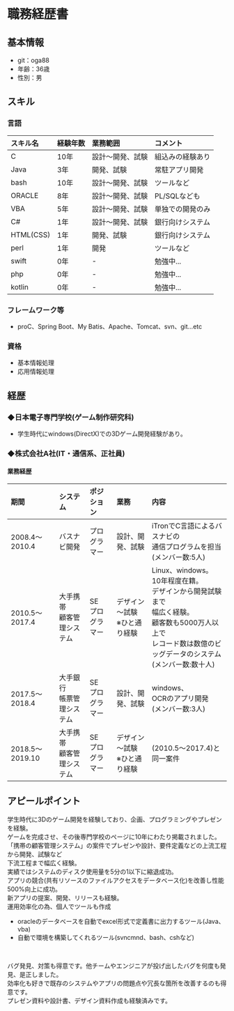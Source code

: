 # 職務経歴書

## 基本情報
- git：oga88
- 年齢：36歳
- 性別：男

## スキル
### 言語

| スキル名 | 経験年数 | 業務範囲        | コメント          |
|:--------|:-------|:---------------|:-----------------|
|C        |10年    |設計～開発、試験|組込みの経験あり  |
|Java     |3年     |開発、試験      |常駐アプリ開発    |
|bash     |10年    |設計～開発、試験|ツールなど        |
|ORACLE   |8年     |設計～開発、試験|PL/SQLなども      |
|VBA      |5年     |設計～開発、試験|単独での開発のみ  |
|C#       |1年     |設計～開発、試験|銀行向けシステム  |
|HTML(CSS)|1年     |開発、試験      |銀行向けシステム  |
|perl     |1年     |開発            |ツールなど        |
|swift    |0年     |-               |勉強中...         |
|php      |0年     |-               |勉強中...         |
|kotlin   |0年     |-               |勉強中...         |

### フレームワーク等

- proC、Spring Boot、My Batis、Apache、Tomcat、svn、git...etc

### 資格
- 基本情報処理
- 応用情報処理

## 経歴
### ◆日本電子専門学校(ゲーム制作研究科)
- 学生時代にwindows(DirectX)での3Dゲーム開発経験があり。

### ◆株式会社A社(IT・通信系、正社員)
#### 業務経歴

| 期間 | システム | ポジション | 業務 | 内容 |
|:--------------------|:-------------|:-------------|:----------------|:------------------|
|2008.4〜2010.4|バスナビ開発 |プログラマー |設計、開発、試験|iTronでC言語によるバスナビの<br>通信プログラムを担当<br>(メンバー数:5人)|
|2010.5〜2017.4|大手携帯<br>顧客管理システム|SE<br>プログラマー|デザイン～試験<br>※ひと通り経験|Linux、windows。<br>10年程度在籍。<br>デザインから開発試験まで<br>幅広く経験。<br>顧客数も5000万人以上で<br>レコード数は数億のビッグデータのシステム<br>(メンバー数:数十人)|
|2017.5〜2018.4|大手銀行<br>帳票管理システム|SE<br>プログラマー|設計、開発、試験|windows、<br>OCRのアプリ開発<br>(メンバー数:3人)|
|2018.5〜2019.10|大手携帯<br>顧客管理システム|SE<br>プログラマー|デザイン～試験<br>※ひと通り経験|(2010.5〜2017.4)と同一案件|

## アピールポイント
学生時代に3Dのゲーム開発を経験しており、企画、プログラミングやプレゼンを経験。<br>
ゲームを完成させ、その後専門学校のページに10年にわたり掲載されました。<br>
「携帯の顧客管理システム」の案件でプレゼンや設計、要件定義などの上流工程から開発、試験など<br>下流工程まで幅広く経験。<br>
実績ではシステムのディスク使用量を5分の1以下に縮退成功。<br>
アプリの競合(共有リソースのファイルアクセスをデータベース化)を改善し性能500%向上に成功。<br>
新アプリの提案、開発、リリースも経験。<br>
運用効率化の為、個人でツールも作成
- oracleのデータベースを自動でexcel形式で定義書に出力するツール(Java、vba)
- 自動で環境を構築してくれるツール(svncmnd、bash、cshなど)

<br>

バグ発見、対策も得意です。他チームやエンジニアが投げ出したバグを何度も発見、是正しました。<br>
効率化も好きで既存のシステムやアプリの問題点や冗長な箇所を改善するのも得意です。<br>
プレゼン資料や設計書、デザイン資料作成も経験済みです。<br>
